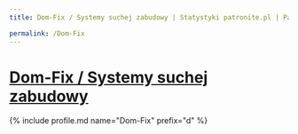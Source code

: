 ```yaml
---
title: Dom-Fix / Systemy suchej zabudowy | Statystyki patronite.pl | Patromierz

permalink: /Dom-Fix
---
```


# [Dom-Fix / Systemy suchej zabudowy](https://patronite.pl/Dom-Fix)

{% include profile.md name="Dom-Fix" prefix="d" %}

